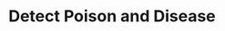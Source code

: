 ---
title: "Detect Poison and Disease"
index: "detect-poison-and-disease"
permalink: /spells/detect-poison-and-disease/
tags:
  - Spell
  - 1st Level
  - Divination
available_for:
  - Cleric
  - Druid
  - Paladin
  - Ranger
level: "1st Level"
school: "Divination"
area: "30 ft"
shape: "Sphere"
comp:
  - V
  - S
  - M
material: "a yew leaf."
duration: "10 Minutes"
concentration: true
ritual: true
description: |
  For the duration, you can sense the presence and location of poisons, poisonous creatures, and diseases within 30 feet of you. You also identify the kind of poison, poisonous creature, or disease in each case.

  The spell can penetrate most barriers, but it is blocked by 1 foot of stone, 1 inch of common metal, a thin sheet of lead, or 3 feet of wood or dirt.
excerpt: "For the duration, you can sense the presence and location of poisons, poisonous creatures, and diseases within 30 feet of you."
source: "Basic Rules"
---